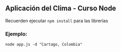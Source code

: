 ## Aplicación del Clima - Curso Node

Recuerden ejecutar ```npm install``` para las librerías

### Ejemplo:
```
node app.js -d "Cartago, Colombia"
```